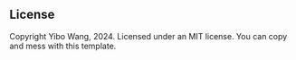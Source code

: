 ## License

Copyright Yibo Wang, 2024. Licensed under an MIT license. You can copy and mess with this template.
